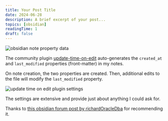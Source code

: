 ```yaml
---
title: Your Post Title
date: 2024-06-28
description: A brief excerpt of your post...
topics: [obsidian]
readingTime: 1
draft: false
---
```



![obsidian note property data](https://cln.sh/pr21SYgj+)

The community plugin [update-time-on-edit](https://github.com/beaussan/update-time-on-edit-obsidian) auto-generates the `created_at` and `last_modified` properties (front-matter) in my notes.

On note creation, the two properties are created. Then, additional edits to the file will modify the `last_modified` property.

![update time on edit plugin settings](https://cln.sh/pg1Mbl6V+)

The settings are extensive and provide just about anything I could ask for.

Thanks to [this obsidian forum post by richardOracleDba](https://forum.obsidian.md/t/tracking-when-a-note-was-created-and-last-edited/44059/14) for recommending it.
